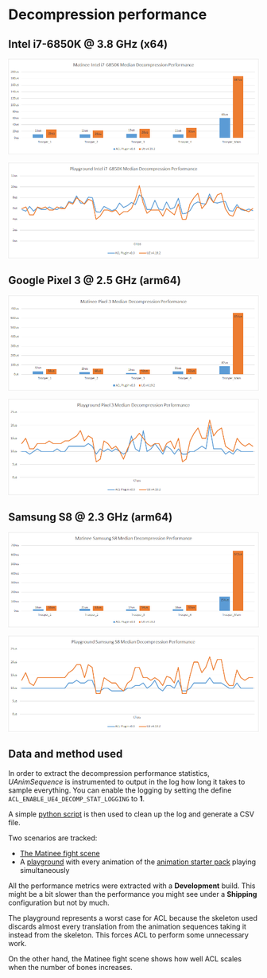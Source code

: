 # Decompression performance

## Intel i7-6850K @ 3.8 GHz (x64)

![Matinee i7 Median Performance](Images/acl_plugin_decomp_i7_matinee.png)

![Playground i7 Median Performance](Images/acl_plugin_decomp_i7_playground.png)

## Google Pixel 3 @ 2.5 GHz (arm64)

![Matinee P3 Median Performance](Images/acl_plugin_decomp_p3_matinee.png)

![Playground P3 Median Performance](Images/acl_plugin_decomp_p3_playground.png)

## Samsung S8 @ 2.3 GHz (arm64)

![Matinee S8 Median Performance](Images/acl_plugin_decomp_s8_matinee.png)

![Playground S8 Median Performance](Images/acl_plugin_decomp_s8_playground.png)

## Data and method used

In order to extract the decompression performance statistics, *UAnimSequence* is instrumented to output in the log how long it takes to sample everything. You can enable the logging by setting the define `ACL_ENABLE_UE4_DECOMP_STAT_LOGGING` to **1**.

A simple [python script](../Tools/clean_log.py) is then used to clean up the log and generate a CSV file.

Two scenarios are tracked:

*  [The Matinee fight scene](https://github.com/nfrechette/acl/blob/develop/docs/fight_scene_performance.md)
*  A [playground](./README.md#acl-plugin-playground) with every animation of the [animation starter pack](https://www.unrealengine.com/marketplace/animation-starter-pack) playing simultaneously

All the performance metrics were extracted with a **Development** build. This might be a bit slower than the performance you might see under a **Shipping** configuration but not by much.

The playground represents a worst case for ACL because the skeleton used discards almost every translation from the animation sequences taking it instead from the skeleton. This forces ACL to perform some unnecessary work.

On the other hand, the Matinee fight scene shows how well ACL scales when the number of bones increases.

